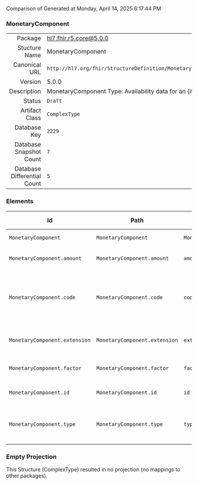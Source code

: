 Comparison of 
Generated at Monday, April 14, 2025 6:17:44 PM

### MonetaryComponent

|      |     |
| ---: | --- |
| Package | hl7.fhir.r5.core@5.0.0 |
| Stucture Name | MonetaryComponent |
| Canonical URL | `http://hl7.org/fhir/StructureDefinition/MonetaryComponent` |
| Version | 5.0.0 |
| Description | MonetaryComponent Type: Availability data for an {item}. |
| Status | `Draft` |
| Artifact Class | `ComplexType` |
| Database Key | `2229` |
| Database Snapshot Count | `7` |
| Database Differential Count | `5` |

### Elements

| Id | Path | Name | Base Path | Short | Cardinality | Collated Type | Binding Strength | Binding Value Set |
| -- | ---- | ---- | --------- | ----- | ----------- | ------------- | ---------------- | ----------------- |
| `MonetaryComponent` | `MonetaryComponent` | `MonetaryComponent` | MonetaryComponent | Availability data for an {item} | 0..* | MonetaryComponent |  |  |
| `MonetaryComponent.amount` | `MonetaryComponent.amount` | `amount` | MonetaryComponent.amount | Explicit value amount to be used | 0..1 | Money |  |  |
| `MonetaryComponent.code` | `MonetaryComponent.code` | `code` | MonetaryComponent.code | Codes may be used to differentiate between kinds of taxes, surcharges, discounts etc. | 0..1 | CodeableConcept | `Example` |  |
| `MonetaryComponent.extension` | `MonetaryComponent.extension` | `extension` | Element.extension | Additional content defined by implementations | 0..* | Extension |  |  |
| `MonetaryComponent.factor` | `MonetaryComponent.factor` | `factor` | MonetaryComponent.factor | Factor used for calculating this component | 0..1 | decimal |  |  |
| `MonetaryComponent.id` | `MonetaryComponent.id` | `id` | Element.id | Unique id for inter-element referencing | 0..1 | id |  |  |
| `MonetaryComponent.type` | `MonetaryComponent.type` | `type` | MonetaryComponent.type | base \| surcharge \| deduction \| discount \| tax \| informational | 1..1 | code | `Required` | `http://hl7.org/fhir/ValueSet/price-component-type|5.0.0` |
### Empty Projection

This Structure (ComplexType) resulted in no projection (no mappings to other packages).

